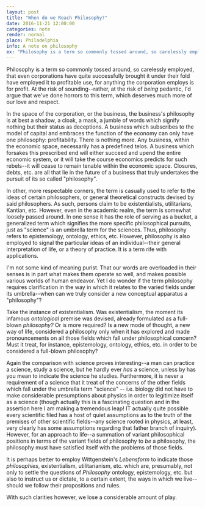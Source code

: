 ```yaml
---
layout: post
title: "When do we Reach Philosophy?"
date: 2016-11-21 12:00:00
categories: note 
render: normal
place: Philadelphia
info: A note on philosophy
ex: "Philosophy is a term so commonly tossed around, so carelessly employed, that even corporations have quite successfully brought it under their fold have employed it to profitable use, for anything the corporation employs is for profit. At the risk of sounding--rather, at the risk of *being* pedantic, I'd argue that we've done horrors to this term, which deserves much more of our love and respect."
---
```


Philosophy is a term so commonly tossed around, so carelessly employed, that even corporations have quite successfully brought it under their fold have employed it to profitable use, for anything the corporation employs is for profit. At the risk of sounding--rather, at the risk of *being* pedantic, I'd argue that we've done horrors to this term, which deserves much more of our love and respect. 

In the space of the corporation, or the business, the business's philosophy is at best a shadow, a cloak, a mask, a jumble of words which signify nothing but their status as deceptions. A business which subscribes to the model of capital and embraces the function of the economy can only have one philosophy: profitability. There is nothing more. Any business, within the economic space, necessarily has a predefined telos. A business which forsakes this prescribed end will either succeed and upend the entire economic system, or it will take the course economics predicts for such rebels--it will cease to remain tenable within the economic space. Closures, debts, etc. are all that lie in the future of a business that truly undertakes the pursuit of its so called "philosophy". 

In other, more respectable corners, the term is casually used to refer to the ideas of certain philosophers, or general theoretical constructs devised by said philosophers. As such, persons claim to be existentialists, utilitarians, Kantian, etc. However, even in the academic realm, the term is somewhat loosely passed around. In one sense it has the role of serving as a bucket, a generalized term which signifies the more specific philosophical pursuits, just as "science" is an umbrella term for the sciences. Thus, philosophy refers to epistemology, ontology, ethics, etc. However, philosophy is also employed to signal the particular ideas of an individual--their general interpretation of life, or a theory of practice. It is a term rife with applications. 

I'm not some kind of meaning purist. That our words are overloaded in their senses is in part what makes them operate so well, and makes possible various worlds of human endeavor. Yet I do wonder if the term philosophy requires clarification in the way in which it relates to the varied fields under its umbrella--when can we truly consider a new conceptual apparatus a "philosophy"? 

Take the instance of existentialism. Was existentialism, the moment its infamous *ontological* premise was devised, already formulated as a full-blown *philosophy?* Or is more required? Is a new mode of thought, a new way of life, considered a philosophy only when it has explored and made pronouncements on all those fields which fall under philosophical concern? Must it treat, for instance, epistemology, ontology, ethics, etc. in order to be considered a full-blown philosophy? 

Again the comparison with science proves interesting--a man can practice a science, study a science, but he hardly ever *has* a science, unless by has you mean to indicate the science he studies. Furthermore, it is never a requirement of a science that it treat of the concerns of the other fields which fall under the umbrella term "science" -- i.e. biology did not have to make considerable presumptions about physics in order to legitimize itself as a science (though actually this is a fascinating question and in the assertion here I am making a tremendous leap! IT actually quite possible every scientific filed has a host of quiet assumptions as to the truth of the premises of other scientific fields--any science rooted in physics, at least, very clearly has some assumptions regarding that father branch of inquiry). However, for an approach to life--a summation of variant philosophical positions in terms of the variant fields of philosophy to *be* a philosophy, the philosophy must have satisfied itself with the problems of those fields. 

It is perhaps better to employ Wittgenstein's *Lebensform* to indicate those *philosophies*, existentialism, utilitarianism, etc. which are, presumably, not only to settle the questions of *Philosophy* ontology, epistemology, etc. but also to instruct us or dictate, to a certain extent, the ways in which we live--should we follow their propositions and rules.

With such clarities however, we lose a considerable amount of play.  